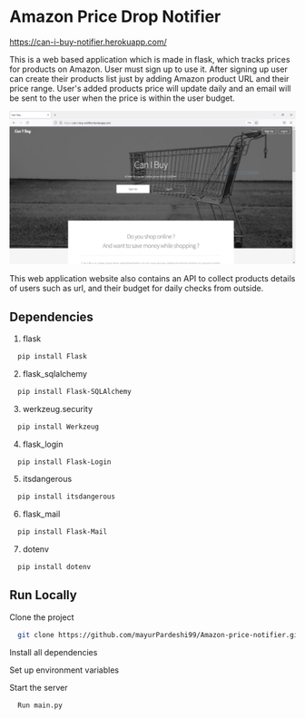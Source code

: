 

# Amazon Price Drop Notifier

https://can-i-buy-notifier.herokuapp.com/

This is a web based application which is made in flask, which tracks prices for products on Amazon. User must sign up to use it. After signing up user can create their products list just by adding Amazon product URL and their price range. User's added products price will update daily and an email will be sent to the user when the price is within the user budget.

![screenshot](https://github.com/mayurPardeshi99/Amazon-price-notifier/blob/master/Readme_Images/Homescreen.PNG)

This web application  website also contains an API to collect products details of users such as url, and their budget for daily checks from outside.


## Dependencies

1. flask

```bash
  pip install Flask
```
2. flask_sqlalchemy
```bash
  pip install Flask-SQLAlchemy
```
3. werkzeug.security
```bash
  pip install Werkzeug
```
4. flask_login
```bash
  pip install Flask-Login
```
5. itsdangerous
```bash
  pip install itsdangerous
```
6. flask_mail
```bash
  pip install Flask-Mail
```
7. dotenv
```bash
  pip install dotenv
```

## Run Locally

Clone the project

```bash
  git clone https://github.com/mayurPardeshi99/Amazon-price-notifier.git
```

Install all dependencies

Set up environment variables

Start the server

```bash
  Run main.py
```

  
